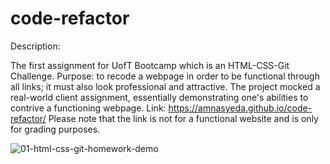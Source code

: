 # code-refactor

Description:

The first assignment for UofT Bootcamp which is an HTML-CSS-Git Challenge. Purpose: to recode a webpage in order to be functional through all links; it must also look professional and attractive. The project mocked a real-world client assignment, essentially demonstrating one's abilities to contrive a functioning webpage.
Link: https://amnasyeda.github.io/code-refactor/ 
Please note that the link is not for a functional website and is only for grading purposes. 


![01-html-css-git-homework-demo](https://user-images.githubusercontent.com/81194686/115905497-2d49d480-a434-11eb-9cbd-f9bab8409782.png)

